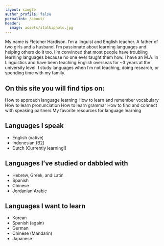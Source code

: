 ```yaml
---
layout: single
author_profile: false
permalink: /about/
header:
  image: assets/italkiphoto.jpg
---
```


My name is Fletcher Hardison. I’m a linguist and English teacher. A father of two girls and a husband. I’m passionate about learning languages and helping others do it too. I’m convinced that most people have troubling learning languages because no one ever taught them how. I have an M.A. in Linguistics and have been teaching English overseas for ~3 years at the university level. I study languages when I’m not teaching, doing research, or spending time with my family.

## On this site you will find tips on:

How to approach language learning
How to learn and remember vocabulary
How to learn pronunciation
How to learn grammar
How to find and connect with speaking partners
My favorite resources for language learning
 

## Languages I speak

* English (native)
* Indonesian (B2)
* Dutch (Currently learning!)

## Languages I’ve studied or dabbled with

* Hebrew, Greek, and Latin
* Spanish
* Chinese
* Jordanian Arabic


## Languages I want to learn

* Korean
* Spanish (again)
* German
* Chinese (Mandarin)
* Japanese